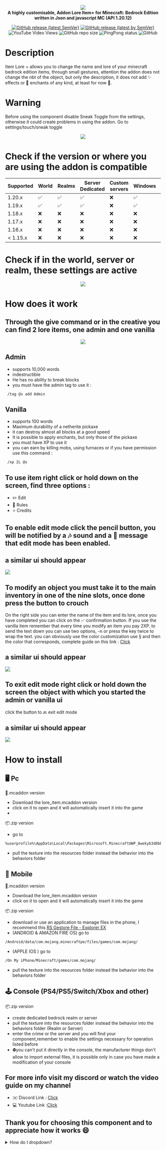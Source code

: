 <p align="center">
     <a href="https://mcpedl.com/floating-text-addon-2/">
		<img src="https://github.com/DeathAruban/Lore-Item-MCBE/blob/main/img/lore_item+.png" loading="eager" />
	</a><br>
	<b>A highly customisable, Addon Lore Item+ for Minecraft: Bedrock Edition written in Json and javascript MC (API 1.20.12)</b>
</p>
<p align="center">
	<a href="https://github.com/DeathAruban/Lore-Item-MCBE/releases/latest"><img alt="GitHub release (latest SemVer)" src="https://img.shields.io/github/v/release/DeathAruban/Lore-Item-MCBE?label=release&sort=semver"></a>
	<a href="https://github.com/DeathAruban/Lore-Item-MCBE/releases/latest"><img alt="GitHub release (latest by SemVer)" src="https://img.shields.io/github/downloads/DeathAruban/Lore-Item-MCBE/latest/total?sort=semver"></a>
<img alt="YouTube Video Views" src="https://img.shields.io/youtube/views/-xR-FUy7Jjk?style=social">
<img alt="GitHub repo size" src="https://img.shields.io/github/repo-size/DeathAruban/Lore-Item-MCBE">
<img alt="PingPong status" src="https://img.shields.io/pingpong/status/sp_7b7ce509b36c47ee9b20d041d018dc0a">
<img alt="GitHub" src="https://img.shields.io/github/license/DeathAruban/Floating-Text">
</p>

# Description
Item Lore + allows you to change the name and lore of your minecraft bedrock edition items, through small gestures, attention the addon does not change the nbt of the object, but only the description, it does not add ✨ effects or 🔮 enchants of any kind, at least for now 🤔.

# Warning
Before using the component disable Sneak Toggle from the settings,
otherwise it could create problems in using the addon.
Go to settings/touch/sneak toggle 
<p align="center">
    <img src="https://github.com/DeathAruban/Lore-Item-MCBE/blob/main/img/settings_off.png" loading="eager" />
</p>


# Check if the version or where you are using the addon is compatible

| Supported | World | Realms |Server Dedicated | Custom servers | Windows | Mobile | PS4/PS5 | Xbox | Nintendo Switch |
| ------- | ------------------ | ------------------ | ------------------ | ------------------ | ------------------ | ------------------ | ------------------ | ------------------ | ------------------ |
| 1.20.x   |:white_check_mark: | :white_check_mark: | :white_check_mark: | :x: | :white_check_mark: | :white_check_mark: | :white_check_mark: | :white_check_mark: | :white_check_mark: |
| 1.19.x   |:white_check_mark: | :white_check_mark: | :white_check_mark: | :x: | :white_check_mark: | :white_check_mark: | :white_check_mark: | :white_check_mark: | :white_check_mark: |
| 1.18.x   | :x:  | :x: | :x: | :x: | :x: | :x: | :x: | :x: | :x: | :x: | 
| 1.17.x   | :x:  | :x: | :x: | :x: | :x: | :x: | :x: | :x: | :x: | :x: |  
| 1.16.x   | :x:  | :x: | :x: | :x: | :x: | :x: | :x: | :x: | :x: | :x: | 
| < 1.15.x | :x:  | :x: | :x: | :x: | :x: | :x: | :x: | :x: | :x: | :x: |

# Check if in the world, server or realm, these settings are active
<p align="center">
 <img src="https://github.com/DeathAruban/Lore-Item-MCBE/blob/main/img/add_on_creators.png" loading="eager" />
</p>

# How does it work
## Through the give command or in the creative you can find 2 lore items, one admin and one vanilla

<p align="center">
 <img src="https://github.com/DeathAruban/Lore-Item-MCBE/blob/main/img/tools.png" loading="eager" />
</p>

## Admin
- supports 10,000 words
- indestructible
- He has no ability to break blocks
- you must have the admin tag to use it :

```bash
 /tag @s add Admin
```

## Vanilla
- supports 100 words
- Maximum durability of a netherite pickaxe
- it can destroy almost all blocks at a good speed
- It is possible to apply enchants, but only those of the pickaxe
- you must have XP to use it
- you can earn by killing mobs, using furnaces or if you have permission use this command :

```bash
 /xp 2L @s
```

## To use item right click or hold down on the screen, find three options :
- ✏️ Edit
- 📖 Rules
- ⭐ Credits

## To enable edit mode click the pencil button, you will be notified by a 🎶 sound and a 📩 message that edit mode has been enabled.

## a similar ui should appear
<img src="https://github.com/DeathAruban/Lore-Item-MCBE/blob/main/img/ui_1.png" loading="eager" />

## To modify an object you must take it to the main inventory in one of the nine slots, once done press the button to crouch
On the right side you can enter the name of the item and its lore, once you have completed you can click on the ✅ confirmation button.
If you use the vanilla item remember that every time you modify an item you pay 2XP.
to send the text down you can use two options, -n or press the key twice to wrap the text.
you can obviously use the color customization use § and then the color that corresponds, complete guide on this link : [Click](https://www.digminecraft.com/lists/color_list_pc.php)


## a similar ui should appear

<img src="https://github.com/DeathAruban/Lore-Item-MCBE/blob/main/img/ui_2.png" loading="eager" />

## To exit edit mode right click or hold down the screen the object with which you started the admin or vanilla ui
click the button to 🔙 exit edit mode

## a similar ui should appear
<img src="https://github.com/DeathAruban/Lore-Item-MCBE/blob/main/img/ui_3.png" loading="eager" />

# How to install

## 🖥️ Pc 

📁.mcaddon version
- Download the lore_item.mcaddon version
- click on it to open and it will automatically insert it into the game
- 
📦.zip version
- go to 
 ```bash
%userprofile%\AppData\Local\Packages\Microsoft.MinecraftUWP_8wekyb3d8bbwe\LocalState\games\com.mojang\
```
- pull the texture into the resources folder instead the behavior into the behaviors folder

## 📱 Mobile

📁.mcaddon version
- Download the lore_item.mcaddon version
- click on it to open and it will automatically insert it into the game

📦.zip version
- download or use an application to manage files in the phone, I recommend this [RS Gestore File - Explorer EX](https://play.google.com/store/apps/details?id=com.rs.explorer.filemanager&hl=it&gl=US)
- (ANDROID & AMAZON FIRE OS) go to 
 ```bash
/Android/data/com.mojang.minecraftpe/files/games/com.mojang/
```

- (APPLE IOS ) go to

 ```bash
/On My iPhone/Minecraft/games/com.mojang/
```

- pull the texture into the resources folder instead the behavior into the behaviors folder

## 🕹️ Console (PS4/PS5/Switch/Xbox and other)

📦.zip version
- create dedicated bedrock realm or server
- pull the texture into the resources folder instead the behavior into the behaviors folder (Realm or Server)
- enter the crime or the server and you will find your component,remember to enable the settings necessary for operation listed before
- ⛔you can't put it directly in the console, the manufacturer things don't allow to import external files, it is possible only in case you have made a modification of your console

## For more info visit my discord or watch the video guide on my channel
- ✉️ Discord Link : [Click](https://discord.gg/NKy9A9RAe8)
- 💻 Youtube Link :[Click](https://www.youtube.com/watch?v=hUQVg2-KCas&t=53s)

## Thank you for choosing this component and to appreciate how it works 😄

<details>
<summary>How do I dropdown?</summary>
<br>
This is how you dropdown.
</details>





